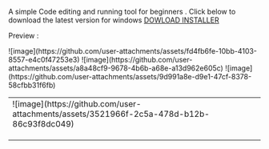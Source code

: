A simple Code editing and running tool for beginners .
Click below to download the latest version for windows <a href="https://github.com/Danny-Wits/CodeRunner/releases">DOWLOAD INSTALLER</a>

Preview :
<table>
  <tr width="2">
    <td>
      ![image](https://github.com/user-attachments/assets/3521966f-2c5a-478d-b12b-86c93f8dc049)
    </td>
  </tr>
  <tr width="2">
    ![image](https://github.com/user-attachments/assets/fd4fb6fe-10bb-4103-8557-e4c0f47253e3)
    <td></td>
  </tr>
  <tr width="2">
    ![image](https://github.com/user-attachments/assets/a8a48cf9-9678-4b6b-a68e-a13d962e605c)
    <td></td>
  </tr>
  <tr width="2">
    ![image](https://github.com/user-attachments/assets/9d991a8e-d9e1-47cf-8378-58cfbb31f6fb)
    <td></td>
  </tr>
</table>




